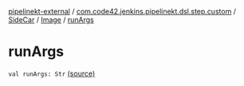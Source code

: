 [pipelinekt-external](../../../index.md) / [com.code42.jenkins.pipelinekt.dsl.step.custom](../../index.md) / [SideCar](../index.md) / [Image](index.md) / [runArgs](./run-args.md)

# runArgs

`val runArgs: Str` [(source)](https://github.com/code42/pipelinekt/tree/master/dsl/src/main/kotlin/com/code42/jenkins/pipelinekt/dsl/step/custom/DockerDsl.kt#L30)